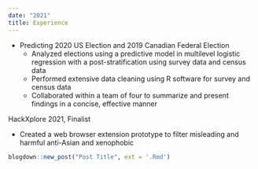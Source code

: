 ```yaml
---
date: "2021"
title: Experience
---
```


- Predicting 2020 US Election and 2019 Canadian Federal Election
  - Analyzed elections using a predictive model in multilevel logistic regression with a post-stratification using
survey data and census data
  - Performed extensive data cleaning using R software for survey and census data
  - Collaborated within a team of four to summarize and present findings in a concise, effective manner
  
HackXplore 2021, Finalist
-  Created a web browser extension prototype to filter misleading and harmful anti-Asian and xenophobic

```r
blogdown::new_post("Post Title", ext = '.Rmd')
```
